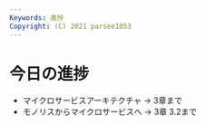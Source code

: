 ```yaml
---
Keywords: 進捗
Copyright: (C) 2021 parsee1053
---
```


# 今日の進捗
* マイクロサービスアーキテクチャ → 3章まで
* モノリスからマイクロサービスへ → 3章 3.2まで
